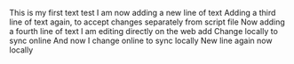 This is my first text test
I am now adding a new line of text
Adding a third line of text again, to accept changes separately from script file
Now adding a fourth line of text
I am editing directly on the web
add
Change locally to sync online
And now I change online to sync locally
New line again now locally
